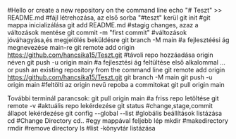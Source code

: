 #Hello
or create a new repository on the command line
echo "# Teszt" >> README.md #fájl létrehozása, az első sorba "#teszt" kerül
git init #git mappa inicializálása
git add README.md #stagig changes, azaz a változások mentése
git commit -m "first commit" #változások jóváhagyása,és megjelölés beküldésre
git branch -M main #a fejlesztéési ág megnevezése main-re
git remote add origin https://github.com/hancsika15/Teszt.git #távoli repo hozzáadása origin néven
git push -u origin main #a fejlesztési ág feltültése első alkalommal
…or push an existing repository from the command line
git remote add origin https://github.com/hancsika15/Teszt.git
git branch -M main
git push -u origin main #feltölti az origin nevű repoba a commitokat
git pull origin main

További terminál parancsok:
git pull origin main #a friss repo letöltése
git remote -v #aktuális repo lekérdezése
git status #change,stage,commit állapot lekérdezése
git config --global --list #globális beállítások listázása
cd <directory name> #Change Directory
cd.. #egy mappával feljebb lép
mkdir<directory name> #makedirectory
rmdir<directory name> #remove directory
ls #list -könyvtár listázása